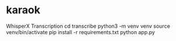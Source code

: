 # karaok
 WhisperX Transcription
cd transcribe
python3 -m venv venv
source venv/bin/activate
pip install -r requirements.txt
python app.py
